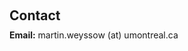 <h1 id="contact"></h1>

<h2 style="margin: 60px 0px 10px;">Contact</h2>
<strong>Email:</strong> <email>martin.weyssow (at) umontreal.ca</email>